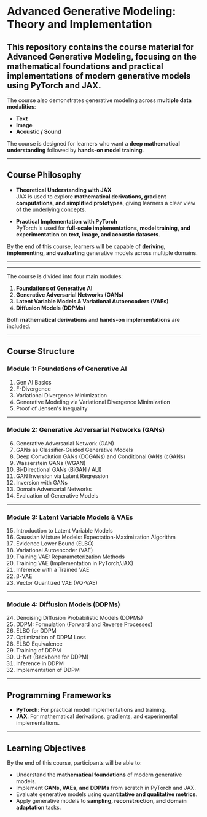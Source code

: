 # Advanced Generative Modeling: Theory and Implementation

This repository contains the course material for **Advanced Generative Modeling**, 
focusing on the mathematical foundations and practical implementations of modern generative models 
using **PyTorch** and **JAX**.
---
The course also demonstrates generative modeling across **multiple data modalities**:

- **Text**
- **Image**
- **Acoustic / Sound**

The course is designed for learners who want a **deep mathematical understanding** followed by **hands-on model training**.

---

## Course Philosophy

- **Theoretical Understanding with JAX**  
  JAX is used to explore **mathematical derivations, gradient computations, and simplified prototypes**, 
  giving learners a clear view of the underlying concepts.  

- **Practical Implementation with PyTorch**  
  PyTorch is used for **full-scale implementations, model training, and experimentation** 
  on **text, image, and acoustic datasets**.

By the end of this course, learners will be capable of **deriving, implementing, and evaluating** generative models across multiple domains.

---

---
The course is divided into four main modules:  

1. **Foundations of Generative AI**  
2. **Generative Adversarial Networks (GANs)**  
3. **Latent Variable Models & Variational Autoencoders (VAEs)**  
4. **Diffusion Models (DDPMs)**  

Both **mathematical derivations** and **hands-on implementations** are included.

---

## Course Structure

### Module 1: Foundations of Generative AI
1. Gen AI Basics  
2. F-Divergence  
3. Variational Divergence Minimization  
4. Generative Modeling via Variational Divergence Minimization  
5. Proof of Jensen's Inequality  

---

### Module 2: Generative Adversarial Networks (GANs)
6. Generative Adversarial Network (GAN)  
7. GANs as Classifier-Guided Generative Models  
8. Deep Convolution GANs (DCGANs) and Conditional GANs (cGANs)  
9. Wasserstein GANs (WGAN)  
10. Bi-Directional GANs (BiGAN / ALI)  
11. GAN Inversion via Latent Regression  
12. Inversion with GANs  
13. Domain Adversarial Networks  
14. Evaluation of Generative Models  

---

### Module 3: Latent Variable Models & VAEs
15. Introduction to Latent Variable Models  
16. Gaussian Mixture Models: Expectation-Maximization Algorithm  
17. Evidence Lower Bound (ELBO)  
18. Variational Autoencoder (VAE)  
19. Training VAE: Reparameterization Methods  
20. Training VAE (Implementation in PyTorch/JAX)  
21. Inference with a Trained VAE  
22. β-VAE  
23. Vector Quantized VAE (VQ-VAE)  

---

### Module 4: Diffusion Models (DDPMs)
24. Denoising Diffusion Probabilistic Models (DDPMs)  
25. DDPM: Formulation (Forward and Reverse Processes)  
26. ELBO for DDPM  
27. Optimization of DDPM Loss  
28. ELBO Equivalence  
29. Training of DDPM  
30. U-Net (Backbone for DDPM)  
31. Inference in DDPM  
32. Implementation of DDPM  

---

## Programming Frameworks

- **PyTorch**: For practical model implementations and training.  
- **JAX**: For mathematical derivations, gradients, and experimental implementations.

---

## Learning Objectives

By the end of this course, participants will be able to:

- Understand the **mathematical foundations** of modern generative models.  
- Implement **GANs, VAEs, and DDPMs** from scratch in PyTorch and JAX.  
- Evaluate generative models using **quantitative and qualitative metrics**.  
- Apply generative models to **sampling, reconstruction, and domain adaptation** tasks.  



